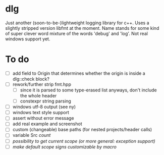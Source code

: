 dlg
===

Just another (soon-to-be-)lightweight logging library for c++.
Uses a slightly stripped version libfmt at the moment.
Name stands for some kind of super clever word mixture of the words 'debug' and 'log'.
Not real windows support yet.

To do
=====

- [ ] add field to Origin that determines whether the origin is inside a dlg::check block?
- [ ] rework/further strip fmt.hpp
	- [ ] since it is parsed to some type-erased list anyways, don't include the whole header
	- [ ] constexpr string parsing
- [ ] windows utf-8 output (see ny)
- [ ] windows text style support
- [ ] assert without error message
- [ ] add real example and screenshot
- [ ] custom (changeable) base paths (for nested projects/header calls)
- [ ] variable Src<I> count
- [ ] possibility to get current scope (or more general: exception support)
- [ ] make default scope signs customizable by macro
